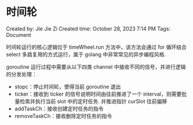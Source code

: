 # 时间轮

Created by: Jie Jie Zi
Created time: October 28, 2023 7:14 PM
Tags:  Document

时间轮运行的核心逻辑位于 timeWheel.run 方法中，该方法会通过 for 循环结合 select 多路复用的方式运行，属于 golang 中非常常见的异步编程风格.

goroutine 运行过程中需要从以下四类 channel 中接收不同的信号，并进行逻辑的分发处理：

- stopc：停止时间轮，使得当前 goroutine 退出
- ticker：接收到 ticker 的信号说明时间由往前推进了一个 interval，则需要批量检索并执行当前 slot 中的定时任务. 并推进指针 curSlot 往前偏移
- addTaskCh：接收创建定时任务的指令
- removeTaskCh：接收删除定时任务的指令